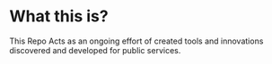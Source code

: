 # What this is?

This Repo Acts as an ongoing effort of created tools and innovations discovered and developed for public services.
